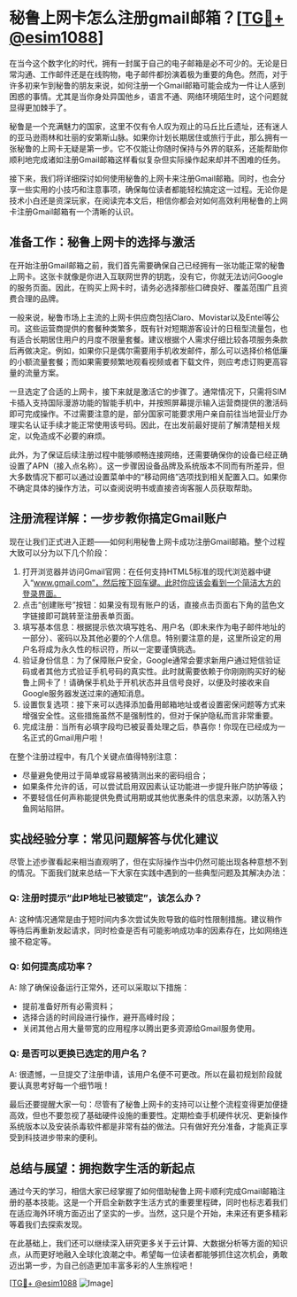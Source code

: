 # 秘鲁上网卡怎么注册gmail邮箱？[[TG💪+ @esim1088](https://t.me/s/esim1088)]

在当今这个数字化的时代，拥有一封属于自己的电子邮箱是必不可少的。无论是日常沟通、工作邮件还是在线购物，电子邮件都扮演着极为重要的角色。然而，对于许多初来乍到秘鲁的朋友来说，如何注册一个Gmail邮箱可能会成为一件让人感到困惑的事情。尤其是当你身处异国他乡，语言不通、网络环境陌生时，这个问题就显得更加棘手了。

秘鲁是一个充满魅力的国家，这里不仅有令人叹为观止的马丘比丘遗址，还有迷人的亚马逊雨林和壮丽的安第斯山脉。如果你计划长期居住或旅行于此，那么拥有一张秘鲁的上网卡无疑是第一步。它不仅能让你随时保持与外界的联系，还能帮助你顺利地完成诸如注册Gmail邮箱这样看似复杂但实际操作起来却并不困难的任务。

接下来，我们将详细探讨如何使用秘鲁的上网卡来注册Gmail邮箱。同时，也会分享一些实用的小技巧和注意事项，确保每位读者都能轻松搞定这一过程。无论你是技术小白还是资深玩家，在阅读完本文后，相信你都会对如何高效利用秘鲁的上网卡注册Gmail邮箱有一个清晰的认识。

## 准备工作：秘鲁上网卡的选择与激活

在开始注册Gmail邮箱之前，我们首先需要确保自己已经拥有一张功能正常的秘鲁上网卡。这张卡就像是你进入互联网世界的钥匙，没有它，你就无法访问Google的服务页面。因此，在购买上网卡时，请务必选择那些口碑良好、覆盖范围广且资费合理的品牌。

一般来说，秘鲁市场上主流的上网卡供应商包括Claro、Movistar以及Entel等公司。这些运营商提供的套餐种类繁多，既有针对短期游客设计的日租型流量包，也有适合长期居住用户的月度不限量套餐。建议根据个人需求仔细比较各项服务条款后再做决定。例如，如果你只是偶尔需要用手机收发邮件，那么可以选择价格低廉的小额流量套餐；而如果需要频繁地观看视频或者下载文件，则应考虑订购更高容量的流量方案。

一旦选定了合适的上网卡，接下来就是激活它的步骤了。通常情况下，只需将SIM卡插入支持国际漫游功能的智能手机中，并按照屏幕提示输入运营商提供的激活码即可完成操作。不过需要注意的是，部分国家可能要求用户亲自前往当地营业厅办理实名认证手续才能正常使用该号码。因此，在出发前最好提前了解清楚相关规定，以免造成不必要的麻烦。

此外，为了保证后续注册过程中能够顺畅连接网络，还需要确保你的设备已经正确设置了APN（接入点名称）。这一步骤因设备品牌及系统版本不同而有所差异，但大多数情况下都可以通过设置菜单中的“移动网络”选项找到相关配置入口。如果你不确定具体的操作方法，可以查阅说明书或直接咨询客服人员获取帮助。

## 注册流程详解：一步步教你搞定Gmail账户

现在让我们正式进入正题——如何利用秘鲁上网卡成功注册Gmail邮箱。整个过程大致可以分为以下几个阶段：

1. 打开浏览器并访问Gmail官网：在任何支持HTML5标准的现代浏览器中键入“www.gmail.com”，然后按下回车键。此时你应该会看到一个简洁大方的登录界面。
2. 点击“创建账号”按钮：如果没有现有账户的话，直接点击页面右下角的蓝色文字链接即可跳转至注册表单页面。
3. 填写基本信息：根据提示依次填写姓名、用户名（即未来作为电子邮件地址的一部分）、密码以及其他必要的个人信息。特别要注意的是，这里所设定的用户名将成为永久性的标识符，所以一定要谨慎挑选。
4. 验证身份信息：为了保障账户安全，Google通常会要求新用户通过短信验证码或者其他方式验证手机号码的真实性。此时就需要依赖于你刚刚购买好的秘鲁上网卡了！请确保手机处于开机状态并且信号良好，以便及时接收来自Google服务器发送过来的通知消息。
5. 设置恢复选项：接下来可以选择添加备用邮箱地址或者设置密保问题等方式来增强安全性。这些措施虽然不是强制性的，但对于保护隐私而言非常重要。
6. 完成注册：当所有必填字段均已被妥善处理之后，恭喜你！你现在已经成为一名正式的Gmail用户啦！

在整个注册过程中，有几个关键点值得特别注意：
- 尽量避免使用过于简单或容易被猜测出来的密码组合；
- 如果条件允许的话，可以尝试启用双因素认证功能进一步提升账户防护等级；
- 不要轻信任何声称能提供免费试用期或其他优惠条件的信息来源，以防落入钓鱼网站陷阱。

## 实战经验分享：常见问题解答与优化建议

尽管上述步骤看起来相当直观明了，但在实际操作当中仍然可能出现各种意想不到的情况。下面我们就来总结一下大家在实践中遇到的一些典型问题及其解决办法：

### Q: 注册时提示“此IP地址已被锁定”，该怎么办？

A: 这种情况通常是由于短时间内多次尝试失败导致的临时性限制措施。建议稍作等待后再重新发起请求，同时检查是否有可能影响成功率的因素存在，比如网络连接不稳定等。

### Q: 如何提高成功率？

A: 除了确保设备运行正常外，还可以采取以下措施：
- 提前准备好所有必需资料；
- 选择合适的时间段进行操作，避开高峰时段；
- 关闭其他占用大量带宽的应用程序以腾出更多资源给Gmail服务使用。

### Q: 是否可以更换已选定的用户名？

A: 很遗憾，一旦提交了注册申请，该用户名便不可更改。所以在最初规划阶段就要认真思考好每一个细节哦！

最后还要提醒大家一句：尽管有了秘鲁上网卡的支持可以让整个流程变得更加便捷高效，但也不要忽视了基础硬件设施的重要性。定期检查手机硬件状况、更新操作系统版本以及安装杀毒软件都是非常有益的做法。只有做好充分准备，才能真正享受到科技进步带来的便利。

## 总结与展望：拥抱数字生活的新起点

通过今天的学习，相信大家已经掌握了如何借助秘鲁上网卡顺利完成Gmail邮箱注册的基本技能。这是一个开启全新数字生活方式的重要里程碑，同时也标志着我们在适应海外环境方面迈出了坚实的一步。当然，这只是个开始，未来还有更多精彩等着我们去探索发现。

在此基础上，我们还可以继续深入研究更多关于云计算、大数据分析等方面的知识点，从而更好地融入全球化浪潮之中。希望每一位读者都能够抓住这次机会，勇敢迈出第一步，为自己创造更加丰富多彩的人生旅程吧！

[[TG💪+ @esim1088](https://t.me/s/esim1088) ![Image](https://i.postimg.cc/4NQfJmqS/Snipaste-2025-05-13-00-14-12.png)]